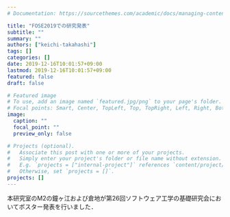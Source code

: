 ```yaml
---
# Documentation: https://sourcethemes.com/academic/docs/managing-content/

title: "FOSE2019での研究発表"
subtitle: ""
summary: ""
authors: ["keichi-takahashi"]
tags: []
categories: []
date: 2019-12-16T10:01:57+09:00
lastmod: 2019-12-16T10:01:57+09:00
featured: false
draft: false

# Featured image
# To use, add an image named `featured.jpg/png` to your page's folder.
# Focal points: Smart, Center, TopLeft, Top, TopRight, Left, Right, BottomLeft, Bottom, BottomRight.
image:
  caption: ""
  focal_point: ""
  preview_only: false

# Projects (optional).
#   Associate this post with one or more of your projects.
#   Simply enter your project's folder or file name without extension.
#   E.g. `projects = ["internal-project"]` references `content/project/deep-learning/index.md`.
#   Otherwise, set `projects = []`.
projects: []
---
```


本研究室のM2の鐘ヶ江および倉地が第26回ソフトウェア工学の基礎研究会においてポスター発表を行いました．
